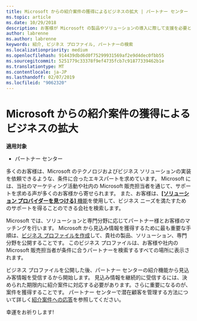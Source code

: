 ```yaml
---
title: Microsoft からの紹介案件の獲得によるビジネスの拡大 | パートナー センター
ms.topic: article
ms.date: 10/29/2018
description: お客様が Microsoft の製品やソリューションの導入に際して支援を必要とする場合に、パートナーは見込み客情報を取得し、商談を始めることができます。
author: labrenne
ms.author: labrenne
keywords: 紹介, ビジネス プロファイル, パートナーの検索
ms.localizationpriority: medium
ms.openlocfilehash: 914439dbd6d0f75299931569af2e9d4dec0fbb55
ms.sourcegitcommit: 5251779c33378f9ef4735fcb7c91877339462b1e
ms.translationtype: MT
ms.contentlocale: ja-JP
ms.lasthandoff: 02/07/2019
ms.locfileid: "9062320"
---
```

<!-- FWLink:  https://go.microsoft.com/fwlink/?linkid=849775 (top of page) -->

# <a name="grow-your-business-with-referrals-from-microsoft"></a>Microsoft からの紹介案件の獲得によるビジネスの拡大

**適用対象**

-  パートナー センター

多くのお客様は、Microsoft のテクノロジおよびビジネス ソリューションの実装を依頼できるような、条件に合ったエキスパートを求めています。 Microsoft には、当社のマーケティング活動や社内の Microsoft 販売担当者を通じて、サポートを求める声が多くのお客様から寄せられます。 また、お客様は、[**[ソリューション プロバイダーを見つける]** 機能](https://www.microsoft.com/solution-providers/search)を使用して、ビジネス ニーズを満たすためのサポートを得ることのできる会社を検索します。 

Microsoft では、ソリューションと専門分野に応じてパートナー様とお客様のマッチングを行います。 Microsoft から見込み情報を獲得するために最も重要な手順は、[ビジネス プロファイルを作成](create-a-marketing-profile.md)して、貴社の製品、ソリューション、専門分野を公開することです。 このビジネス プロファイルは、お客様や社内の Microsoft 販売担当者が条件に合うパートナーを検索するすべての場所に表示されます。 

 ビジネス プロファイルを公開した後、パートナー センターの紹介機能から見込み客情報を受信するから開始します。 見込み情報を継続的に受信するには、決められた期限内に紹介案件に対応する必要があります。さらに重要になるのが、案件を獲得することです。 パートナー センターで潜在顧客を管理する方法について詳しく[紹介案件への応答](responding-to-referrals.md)を参照してください。  

幸運をお祈りします!

<!-- 
*  [Analyze your business profile](analyze-your-marketing-profile.md) Regularly review and optimize your business profile to make sure you’re getting in front of your target customers.
-->
